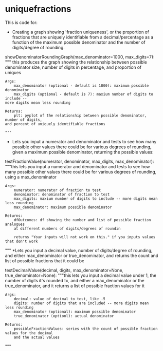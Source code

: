 # uniquefractions

This is code for:

* Creating a graph showing 'fraction uniqueness', or the proportion of fractions that are uniquely identifiable from a decimal/percentage as a function of the maximum possible denominator and the number of digits/degree of rounding.

showDenominatorRoundingGraph(max_denominator=1000, max_digits=7):
    """ this produces the graph showing the relationship between possible denominator size, number of digits in percentage, and proportion of uniques
    
    Args:
        max_denominator (optional - default is 1000): maximum possible denominator
        max_digits (optional - default is 7): maxium number of digits to include -- 
	more digits mean less rounding
    
    Returns:
        plt: pyplot of the relationship between possible denominator, number of digits, 
	and percent of uniquely identifiable fractions
          
    """

* Lets you input a numerator and denominator and tests to see how many possible other values there 
could be for various degrees of rounding, given a maximum possible denominator, returning the possible values:

testFractionValue(numerator, denominator, max_digits, max_denominator):
    """this lets you input a numerator and denominator and tests to see how many possible other values there
    could be for various degrees of rounding, using a max_denominator
    
    Args:
        numerator: numerator of fraction to test
        denominator: denominator of fraction to test
        max_digits: maxium number of digits to include -- more digits mean less rounding
        max_denominator: maximum possible denominator
        
    Returns:
        dfOutcomes: df showing the number and list of possible fraction analogues 
        at different numbers of digits/degrees of roundin
        
        returns "Your inputs will not work on this." if you inputs values that don't work
          
   """
*Lets you input a decimal value, number of digits/degree of rounding, and either max_denominator or true_denominator, and 
returns the count and list of possible fractions that it could be

testDecimalValue(decimal, digits, max_denominator=None, true_denominator=None):
    """this lets you input a decimal value under 1, the number of digits it's rounded to,
    and either a max_denominator or the true_denominator, and it returns a list of possible
    fraction values for it
    
    Args:
        decimal: value of decimal to test, like .5
        digits: number of digits that are included -- more digits mean less rounding
        max_denominator (optional): maximum possible denominator
        true_denominator (optionl): actual denominator
        
    Returns:
        possibleFractionValues: series with the count of possible fraction values for the decimal
        and the actual values

          
   """